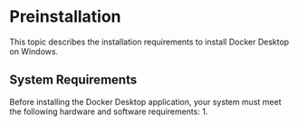 # Preinstallation
This topic describes the installation requirements to install Docker Desktop on Windows.

## System Requirements
Before installing the Docker Desktop application, your system must meet the following hardware and software requirements:
1. 

